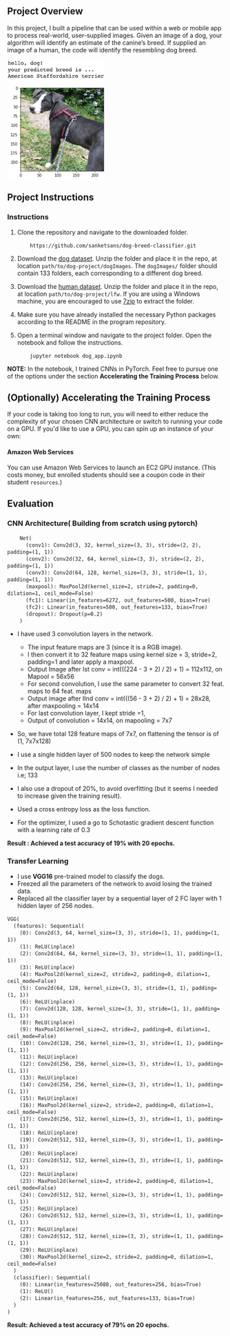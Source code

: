 [//]: # (Image References)

[image1]: ./images/sample_dog_output.png "Sample Output"
[image2]: ./images/vgg16_model.png "VGG-16 Model Layers"
[image3]: ./images/vgg16_model_draw.png "VGG16 Model Figure"


## Project Overview

In this project, I built a pipeline that can be used within a web or mobile app to process real-world, user-supplied images.  Given an image of a dog, your algorithm will identify an estimate of the canine’s breed.  If supplied an image of a human, the code will identify the resembling dog breed.  

![Sample Output][image1]


## Project Instructions

### Instructions

1. Clone the repository and navigate to the downloaded folder.
	
	```	
		https://github.com/sanketsans/dog-breed-classifier.git
	```

2. Download the [dog dataset](https://s3-us-west-1.amazonaws.com/udacity-aind/dog-project/dogImages.zip).  Unzip the folder and place it in the repo, at location `path/to/dog-project/dogImages`.  The `dogImages/` folder should contain 133 folders, each corresponding to a different dog breed.
3. Download the [human dataset](http://vis-www.cs.umass.edu/lfw/lfw.tgz).  Unzip the folder and place it in the repo, at location `path/to/dog-project/lfw`.  If you are using a Windows machine, you are encouraged to use [7zip](http://www.7-zip.org/) to extract the folder. 
4. Make sure you have already installed the necessary Python packages according to the README in the program repository.
5. Open a terminal window and navigate to the project folder. Open the notebook and follow the instructions.
	
	```
		jupyter notebook dog_app.ipynb
	```


__NOTE:__ In the notebook, I trained CNNs in PyTorch.  Feel free to pursue one of the options under the section __Accelerating the Training Process__ below.



## (Optionally) Accelerating the Training Process 

If your code is taking too long to run, you will need to either reduce the complexity of your chosen CNN architecture or switch to running your code on a GPU.  If you'd like to use a GPU, you can spin up an instance of your own:

#### Amazon Web Services

You can use Amazon Web Services to launch an EC2 GPU instance. (This costs money, but enrolled students should see a coupon code in their student `resources`.)

## Evaluation

### CNN Architecture( Building from scratch using pytorch)
```
	Net(
	  (conv1): Conv2d(3, 32, kernel_size=(3, 3), stride=(2, 2), padding=(1, 1))
	  (conv2): Conv2d(32, 64, kernel_size=(3, 3), stride=(2, 2), padding=(1, 1))
	  (conv3): Conv2d(64, 128, kernel_size=(3, 3), stride=(1, 1), padding=(1, 1))
	  (maxpool): MaxPool2d(kernel_size=2, stride=2, padding=0, dilation=1, ceil_mode=False)
	  (fc1): Linear(in_features=6272, out_features=500, bias=True)
	  (fc2): Linear(in_features=500, out_features=133, bias=True)
	  (dropout): Dropout(p=0.2)
	)
```

* I have used 3 convolution layers in the network. 
    - The input feature maps are 3 (since it is a RGB image).
    - I then convert it to 32 feature maps using kernel size = 3, stride=2, padding=1 and later apply a maxpool.
    - Output Image after Ist conv = int(((224 - 3 + 2) / 2) + 1) = 112x112, on Mapool = 56x56
    - For second convolution, I use the same parameter to convert 32 feat. maps to 64 feat. maps
    - Output image after IInd conv = int(((56 - 3 + 2) / 2) + 1) = 28x28, after maxpooling = 14x14
    - For last convolution layer, I kept stride =1,
    - Output of convolution = 14x14, on mapooling = 7x7
    
* So, we have total 128 feature maps of 7x7, on flattening the tensor is of (1, 7x7x128)
* I use a single hidden layer of 500 nodes to keep the network simple
* In the output layer, I use the number of classes as the number of nodes i.e; 133
* I also use a dropout of 20%, to avoid overfitting (but it seems I needed to increase given the training result).
* Used a cross entropy loss as the loss function. 
* For the optimizer, I used a go to Schotastic gradient descent function with a learning rate of 0.3

**Result : Achieved a test accuracy of 19% with 20 epochs.**

### Transfer Learning
* I use **VGG16** pre-trained model to classify the dogs. 
* Freezed all the parameters of the network to avoid losing the trained data. 
* Replaced all the classifier layer by a sequential layer of 2 FC layer with 1 hidden layer of 256 nodes. 
```
VGG(
  (features): Sequential(
    (0): Conv2d(3, 64, kernel_size=(3, 3), stride=(1, 1), padding=(1, 1))
    (1): ReLU(inplace)
    (2): Conv2d(64, 64, kernel_size=(3, 3), stride=(1, 1), padding=(1, 1))
    (3): ReLU(inplace)
    (4): MaxPool2d(kernel_size=2, stride=2, padding=0, dilation=1, ceil_mode=False)
    (5): Conv2d(64, 128, kernel_size=(3, 3), stride=(1, 1), padding=(1, 1))
    (6): ReLU(inplace)
    (7): Conv2d(128, 128, kernel_size=(3, 3), stride=(1, 1), padding=(1, 1))
    (8): ReLU(inplace)
    (9): MaxPool2d(kernel_size=2, stride=2, padding=0, dilation=1, ceil_mode=False)
    (10): Conv2d(128, 256, kernel_size=(3, 3), stride=(1, 1), padding=(1, 1))
    (11): ReLU(inplace)
    (12): Conv2d(256, 256, kernel_size=(3, 3), stride=(1, 1), padding=(1, 1))
    (13): ReLU(inplace)
    (14): Conv2d(256, 256, kernel_size=(3, 3), stride=(1, 1), padding=(1, 1))
    (15): ReLU(inplace)
    (16): MaxPool2d(kernel_size=2, stride=2, padding=0, dilation=1, ceil_mode=False)
    (17): Conv2d(256, 512, kernel_size=(3, 3), stride=(1, 1), padding=(1, 1))
    (18): ReLU(inplace)
    (19): Conv2d(512, 512, kernel_size=(3, 3), stride=(1, 1), padding=(1, 1))
    (20): ReLU(inplace)
    (21): Conv2d(512, 512, kernel_size=(3, 3), stride=(1, 1), padding=(1, 1))
    (22): ReLU(inplace)
    (23): MaxPool2d(kernel_size=2, stride=2, padding=0, dilation=1, ceil_mode=False)
    (24): Conv2d(512, 512, kernel_size=(3, 3), stride=(1, 1), padding=(1, 1))
    (25): ReLU(inplace)
    (26): Conv2d(512, 512, kernel_size=(3, 3), stride=(1, 1), padding=(1, 1))
    (27): ReLU(inplace)
    (28): Conv2d(512, 512, kernel_size=(3, 3), stride=(1, 1), padding=(1, 1))
    (29): ReLU(inplace)
    (30): MaxPool2d(kernel_size=2, stride=2, padding=0, dilation=1, ceil_mode=False)
  )
  (classifier): Sequential(
    (0): Linear(in_features=25088, out_features=256, bias=True)
    (1): ReLU()
    (2): Linear(in_features=256, out_features=133, bias=True)
  )
)
```
**Result: Achieved a test accuracy of 79% on 20 epochs.** 
